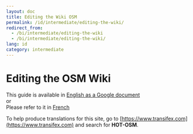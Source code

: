 ```yaml
---
layout: doc
title: Editing the Wiki OSM
permalink: /id/intermediate/editing-the-wiki/
redirect_from:
  - /bi/intermediate/editing-the-wiki
  - /bi/intermediate/editing-the-wiki/
lang: id
category: intermediate
---
```


Editing the OSM Wiki
====================

This guide is available in [English as a Google document](https://docs.google.com/document/d/1G2LrM0ASKh7X175Hi16srnOBtofmsZwlj5x7EJTvi1g/edit)  
or  
Please refer to it in [French](/fr/intermediate/editing-the-wiki/)

To help produce translations for this site, go to [https://www.transifex.com](https://www.transifex.com) and search for **HOT-OSM**.
